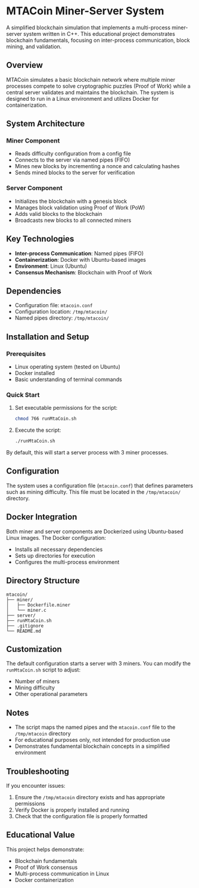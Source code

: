# MTACoin Miner-Server System

A simplified blockchain simulation that implements a multi-process miner-server system written in C++. This educational project demonstrates blockchain fundamentals, focusing on inter-process communication, block mining, and validation.

## Overview

MTACoin simulates a basic blockchain network where multiple miner processes compete to solve cryptographic puzzles (Proof of Work) while a central server validates and maintains the blockchain. The system is designed to run in a Linux environment and utilizes Docker for containerization.

## System Architecture

### Miner Component
- Reads difficulty configuration from a config file
- Connects to the server via named pipes (FIFO)
- Mines new blocks by incrementing a nonce and calculating hashes
- Sends mined blocks to the server for verification

### Server Component
- Initializes the blockchain with a genesis block
- Manages block validation using Proof of Work (PoW)
- Adds valid blocks to the blockchain
- Broadcasts new blocks to all connected miners

## Key Technologies

- **Inter-process Communication**: Named pipes (FIFO)
- **Containerization**: Docker with Ubuntu-based images
- **Environment**: Linux (Ubuntu)
- **Consensus Mechanism**: Blockchain with Proof of Work

## Dependencies

- Configuration file: `mtacoin.conf`
- Configuration location: `/tmp/mtacoin/`
- Named pipes directory: `/tmp/mtacoin/`

## Installation and Setup

### Prerequisites
- Linux operating system (tested on Ubuntu)
- Docker installed
- Basic understanding of terminal commands

### Quick Start

1. Set executable permissions for the script:
   ```bash
   chmod 766 runMtaCoin.sh
   ```

2. Execute the script:
   ```bash
   ./runMtaCoin.sh
   ```

By default, this will start a server process with 3 miner processes.

## Configuration

The system uses a configuration file (`mtacoin.conf`) that defines parameters such as mining difficulty. This file must be located in the `/tmp/mtacoin/` directory.

## Docker Integration

Both miner and server components are Dockerized using Ubuntu-based Linux images. The Docker configuration:
- Installs all necessary dependencies
- Sets up directories for execution
- Configures the multi-process environment

## Directory Structure

```
mtacoin/
├── miner/
│   ├── Dockerfile.miner
│   └── miner.c
├── server/
├── runMtaCoin.sh
├── .gitignore
└── README.md
```

## Customization

The default configuration starts a server with 3 miners. You can modify the `runMtaCoin.sh` script to adjust:
- Number of miners
- Mining difficulty
- Other operational parameters

## Notes

- The script maps the named pipes and the `mtacoin.conf` file to the `/tmp/mtacoin` directory
- For educational purposes only, not intended for production use
- Demonstrates fundamental blockchain concepts in a simplified environment

## Troubleshooting

If you encounter issues:
1. Ensure the `/tmp/mtacoin` directory exists and has appropriate permissions
2. Verify Docker is properly installed and running
3. Check that the configuration file is properly formatted

## Educational Value

This project helps demonstrate:
- Blockchain fundamentals
- Proof of Work consensus
- Multi-process communication in Linux
- Docker containerization
